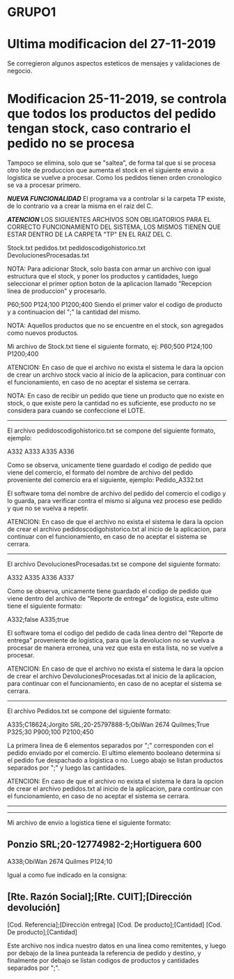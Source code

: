 # GRUPO1 
# Ultima modificacion del 27-11-2019
Se corregieron algunos aspectos esteticos de mensajes y validaciones de negocio.

# Modificacion 25-11-2019, se controla que todos los productos del pedido tengan stock, caso contrario el pedido no se procesa
Tampoco se elimina, solo que se "saltea", de forma tal que si se procesa otro lote de produccion que aumenta el stock en el siguiente envio a logistica se vuelve a procesar. Como los pedidos tienen orden cronologico se va a procesar primero.

***NUEVA FUNCIONALIDAD***
El programa va a controlar si la carpeta TP existe, de lo contrario va a crear la misma en el raiz del C.


***ATENCION***
LOS SIGUIENTES ARCHIVOS SON OBLIGATORIOS PARA EL CORRECTO FUNCIONAMIENTO DEL SISTEMA, LOS MISMOS TIENEN QUE ESTAR DENTRO DE LA CARPETA "TP" EN EL RAIZ DEL C.

Stock.txt
pedidos.txt
pedidoscodigohistorico.txt
DevolucionesProcesadas.txt


NOTA:
Para adicionar Stock, solo basta con armar un archivo con igual estructura que el stock, y poner los productos y cantidades, luego seleccionar el primer option boton de la aplicacion llamado "Recepcion linea de produccion" y procesarlo.

P60;500
P124;100
P1200;400
Siendo el primer valor el codigo de producto y a continuacion del ";" la cantidad del mismo.


NOTA:
Aquellos productos que no se encuentre en el stock, son agregados como nuevos productos.

Mi archivo de Stock.txt tiene el siguiente formato, ej:
P60;500
P124;100
P1200;400


ATENCION: En caso de que el archivo no exista el sistema le dara la opcion de crear un archivo stock vacio al inicio de la aplicacion, para continuar con el funcionamiento, en caso de no aceptar el sistema se cerrara.


NOTA:
En caso de recibir un pedido que tiene un producto que no existe en stock, o que existe pero la cantidad no es suficiente, ese producto no se considera para cuando se confeccione el LOTE.


--------------------------------------------------------------------------------------------------------------------------------------------

El archivo pedidoscodigohistorico.txt se compone del siguiente formato, ejemplo:

A332
A333
A335
A336

Como se observa, unicamente tiene guardado el codigo de pedido que viene del comercio, el formato del nombre de archivo del pedido proveniente del comercio era el siguiente, ejemplo: Pedido_A332.txt

El software toma del nombre de archivo del pedido del comercio el codigo y lo guarda, para verificar contra el mismo si alguna vez proceso ese pedido y que no se vuelva a repetir.

ATENCION: En caso de que el archivo no exista el sistema le dara la opcion de crear el archivo pedidoscodigohistorico.txt al inicio de la aplicacion, para continuar con el funcionamiento, en caso de no aceptar el sistema se cerrara.

--------------------------------------------------------------------------------------------------------------------------------------------

El archivo DevolucionesProcesadas.txt se compone del siguiente formato:

A332
A335
A336
A337

Como se observa, unicamente tiene guardado el codigo de pedido que viene dentro del archivo de "Reporte de entrega" de logistica, este ultimo tiene el siguiente formato:

A332;false
A335;true

El software toma el codigo del pedido de cada linea dentro del "Reporte de entrega" proveniente de logistica, para que la devolucion no se vuelva a procesar de manera erronea, una vez que esta en esta lista, no se vuelve a procesar.

ATENCION: En caso de que el archivo no exista el sistema le dara la opcion de crear el archivo DevolucionesProcesadas.txt al inicio de la aplicacion, para continuar con el funcionamiento, en caso de no aceptar el sistema se cerrara.


-------------------------------------------------------------------------------------------------------------------------------------------

El archivo Pedidos.txt se compone del siguiente formato:

A335;C18624;Jorgito SRL;20-25797888-5;ObiWan 2674 Quilmes;True
P325;30
P900;100
P2100;450

La primera linea de 6 elementos separados por ";" corresponden con el pedido enviado por el comercio. El ultimo elemento booleano determina si el pedido fue despachado a logistica o no. Luego abajo se listan productos separados por ";" y luego las cantidades.

ATENCION: En caso de que el archivo no exista el sistema le dara la opcion de crear el archivo pedidos.txt al inicio de la aplicacion, para continuar con el funcionamiento, en caso de no aceptar el sistema se cerrara.


--------------------------------------------------------------------------------------------------------------------------------------------
--------------------------------------------------------------------------------------------------------------------------------------------



Mi archivo de envio a logistica tiene el siguiente formato:

Ponzio SRL;20-12774982-2;Hortiguera 600
---
A338;ObiWan 2674 Quilmes
P124;10

Igual a como fue indicado en la consigna:

[Rte. Razón Social];[Rte. CUIT];[Dirección devolución]
---
[Cod. Referencia];[Dirección entrega]
[Cod. De producto];[Cantidad]
[Cod. De producto];[Cantidad]

Este archivo nos indica nuestro datos en una linea como remitentes, y luego por debajo de la linea punteada la referencia de pedido y destino, y finalmente por debajo se listan codigos de productos y cantidades separados por ";".
